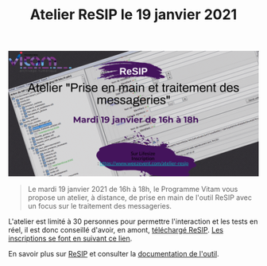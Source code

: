 ﻿---
layout: post
title: Atelier ReSIP le 19 janvier 2021
---

![Logos](/public/images/ReSIP_atelier_ptt.png)

> Le mardi 19 janvier 2021 de 16h à 18h, le Programme Vitam vous propose un atelier, à distance, de prise en main de l'outil ReSIP avec un focus sur le traitement des messageries.

L'atelier est limité à 30 personnes pour permettre l'interaction et les tests en réel, il est donc conseillé d'avoir, en amont, [téléchargé ReSIP](http://download.programmevitam.fr/resip/2.3.0/sedatools-package-2.3.0.tar.gz).
[Les inscriptions se font en suivant ce lien](https://www.weezevent.com/atelier-resip).

En savoir plus sur [ReSIP](https://www.programmevitam.fr/pages/ressources/resip/) et consulter la [documentation de l'outil](https://www.programmevitam.fr/ressources/DocCourante/autres/fonctionnel/VITAM_Manuel_ReSIP.pdf).

